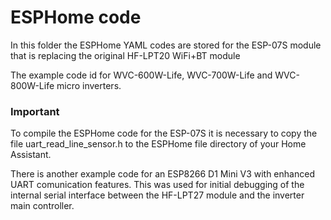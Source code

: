 # ESPHome code
In this folder the ESPHome YAML codes are stored for the ESP-07S module that is replacing the original HF-LPT20 WiFi+BT module

The example code id for WVC-600W-Life, WVC-700W-Life and WVC-800W-Life micro inverters.

<h3 tabindex="-1" class="heading-element" dir="auto">Important</h3>
To compile the ESPHome code for the ESP-07S it is necessary to copy the file uart_read_line_sensor.h to the ESPHome file directory of your Home Assistant.

There is another example code for an ESP8266 D1 Mini V3 with enhanced UART comunication features. This was used for initial debugging of the internal serial interface between the HF-LPT27 module and the inverter main controller. 
